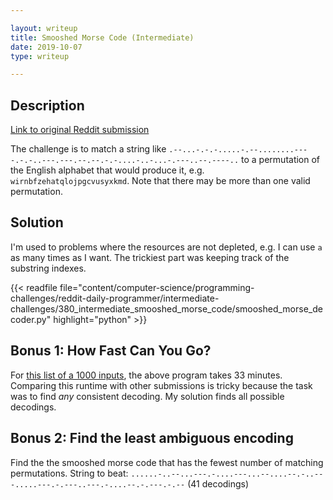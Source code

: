```yaml
---

layout: writeup
title: Smooshed Morse Code (Intermediate)
date: 2019-10-07
type: writeup

---
```


## Description

[Link to original Reddit submission](https://www.reddit.com/r/dailyprogrammer/comments/cn6gz5/20190807_challenge_380_intermediate_smooshed/)

The challenge is to match a string like `.--...-.-.-.....-.--........----.-.-..---.---.--.--.-.-....-..-...-.---..--.----..` to a permutation of the English alphabet that would produce it, e.g. `wirnbfzehatqlojpgcvusyxkmd`. Note that there may be more than one valid permutation.

## Solution

I'm used to problems where the resources are not depleted, e.g. I can use `a` as many times as I want. The trickiest part was keeping track of the substring indexes.

{{< readfile file="content/computer-science/programming-challenges/reddit-daily-programmer/intermediate-challenges/380_intermediate_smooshed_morse_code/smooshed_morse_decoder.py" highlight="python" >}}

## Bonus 1: How Fast Can You Go?

For [this list of a 1000 inputs](https://gist.github.com/cosmologicon/415be8987a24a3abd07ba1dddc3cf389#file-smorse2-bonus1-in), the above program takes 33 minutes. Comparing this runtime with other submissions is tricky because the task was to find _any_ consistent decoding. My solution finds all possible decodings.

## Bonus 2: Find the least ambiguous encoding

Find the the smooshed morse code that has the fewest number of matching permutations. String to beat: `......-..--...---.-....---...--....--.-..---.....---.-.---..---.-....--.-.---.-.--` (41 decodings)
